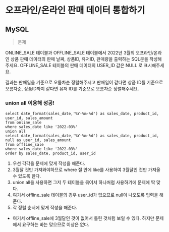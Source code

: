 # 오프라인/온라인 판매 데이터 통합하기
## MySQL

>문제

ONLINE_SALE 테이블과 OFFLINE_SALE 테이블에서 2022년 3월의 오프라인/온라인 상품 판매 데이터의 판매 날짜, 상품ID, 유저ID, 판매량을 출력하는 SQL문을 작성해주세요. OFFLINE_SALE 테이블의 판매 데이터의 USER_ID 값은 NULL 로 표시해주세요. 

결과는 판매일을 기준으로 오름차순 정렬해주시고 판매일이 같다면 상품 ID를 기준으로 오름차순, 상품ID까지 같다면 유저 ID를 기준으로 오름차순 정렬해주세요.

### union all 이용해 성공!
```
select date_format(sales_date,'%Y-%m-%d') as sales_date, product_id, user_id, sales_amount
from online_sale
where sales_date like '2022-03%'
union all
select date_format(sales_date,'%Y-%m-%d') as sales_date, product_id, null as user_id, sales_amount
from offline_sale
where sales_date like '2022-03%'
order by sales_date, product_id, user_id
```
1. 우선 각각을 문제에 맞게 작성을 해준다.
2. 3월달 것만 가져와야하므로 where 절 안에 like를 사용하여 3월달인 것만 가져올 수 있도록 한다.
3. union all을 사용하면 그저 두 테이블을 묶어서 하나처럼 사용하기에 문제에 딱 맞다.
4. 여기서 offline_sale 테이블의 경우 user_id가 없으므로 null이 나오도록 입력을 해준다.
5. 각 정렬 순서에 맞게 작성을 해준다.

- 여기서 offline_sale에 3월달인 것이 없어서 틀린 것처럼 보일 수 있다. 하지만 문제에서 요구하는 바는 맞으므로 이상은 없다.
